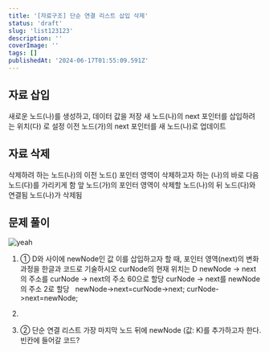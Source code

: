 ```yaml
---
title: '[자료구조] 단순 연결 리스트 삽입 삭제'
status: 'draft'
slug: 'list123123'
description: ''
coverImage: ''
tags: []
publishedAt: '2024-06-17T01:55:09.591Z'
---
```

## 자료 삽입
새로운 노드(나)를 생성하고, 데이터 값을 저장
새 노드(나)의 next 포인터를 삽입하려는 위치(다) 로 설정
이전 노드(가)의 next 포인터를 새 노드(나)로 업데이트



## 자료 삭제
삭제하려 하는 노드(나)의 이전 노드() 포인터 영역이 삭제하고자 하는 (나)의 바로 다음 노드(다)를 가리키게 함
앞 노드(가)의 포인터 영역이 삭제할 노드(나)의 뒤 노드(다)와 연결됨
노드(나)가 삭제됨


## 문제 풀이

![yeah](http://cdn.jcde.xyz/u/14jw4x.png)
1. ① D와 사이에 newNode인 값 이를 삽입하고자 할 때, 포인터 영역(next)의 변화과정을 한글과 코드로 기술하시오
curNode의 현재 위치는 D
newNode -> next의 주소를 curNode -> next의 주소 60으로 할당
curNode -> next를 newNode의 주소 2로 할당
 
newNode->next=curNode->next;
curNode->next=newNode; 

3. 
4. ② 단순 연결 리스트 가장 마지막 노드 뒤에 newNode (값: K)를 추가하고자 한다.
빈칸에 들어갈 코드? 
